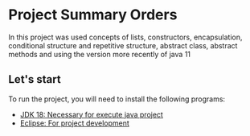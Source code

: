 # Project Summary Orders

In this project was used concepts of lists, constructors, encapsulation, conditional structure and repetitive structure, abstract class, abstract methods and using the version more recently of java 11

## Let's start

To run the project, you will need to install the following programs:

- [JDK 18: Necessary for execute java project](https://www.oracle.com/java/technologies/javase/jdk18-archive-downloads.html)
- [Eclipse: For project development](https://www.eclipse.org/downloads/download.php?file=/oomph/epp/2022-09/R/eclipse-inst-jre-win64.exe)

